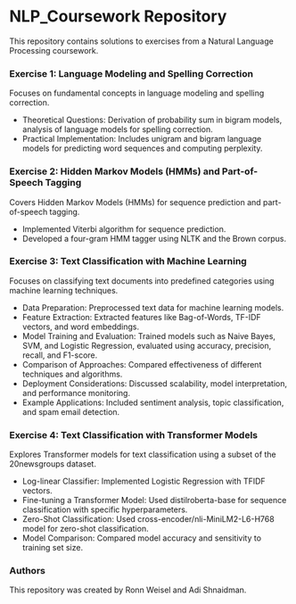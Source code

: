 # NLP_Coursework Repository

This repository contains solutions to exercises from a Natural Language Processing coursework.

### Exercise 1: Language Modeling and Spelling Correction
Focuses on fundamental concepts in language modeling and spelling correction.

- Theoretical Questions: Derivation of probability sum in bigram models, analysis of language models for spelling correction.
- Practical Implementation: Includes unigram and bigram language models for predicting word sequences and computing perplexity.

### Exercise 2: Hidden Markov Models (HMMs) and Part-of-Speech Tagging
Covers Hidden Markov Models (HMMs) for sequence prediction and part-of-speech tagging.

- Implemented Viterbi algorithm for sequence prediction.
- Developed a four-gram HMM tagger using NLTK and the Brown corpus.

### Exercise 3: Text Classification with Machine Learning
Focuses on classifying text documents into predefined categories using machine learning techniques.

- Data Preparation: Preprocessed text data for machine learning models.
- Feature Extraction: Extracted features like Bag-of-Words, TF-IDF vectors, and word embeddings.
- Model Training and Evaluation: Trained models such as Naive Bayes, SVM, and Logistic Regression, evaluated using accuracy, precision, recall, and F1-score.
- Comparison of Approaches: Compared effectiveness of different techniques and algorithms.
- Deployment Considerations: Discussed scalability, model interpretation, and performance monitoring.
- Example Applications: Included sentiment analysis, topic classification, and spam email detection.

### Exercise 4: Text Classification with Transformer Models
Explores Transformer models for text classification using a subset of the 20newsgroups dataset.

- Log-linear Classifier: Implemented Logistic Regression with TFIDF vectors.
- Fine-tuning a Transformer Model: Used distilroberta-base for sequence classification with specific hyperparameters.
- Zero-Shot Classification: Used cross-encoder/nli-MiniLM2-L6-H768 model for zero-shot classification.
- Model Comparison: Compared model accuracy and sensitivity to training set size.

### Authors
This repository was created by Ronn Weisel and Adi Shnaidman.
